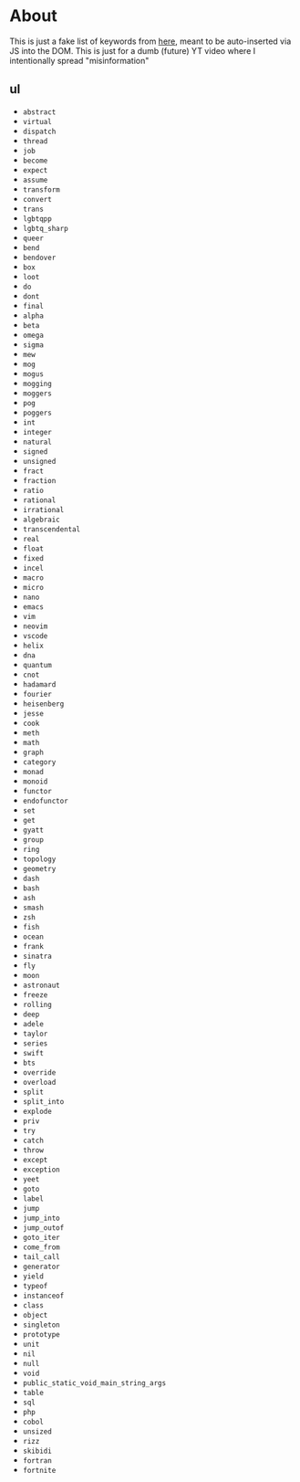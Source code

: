 # About
This is just a fake list of keywords from [here](https://doc.rust-lang.org/book/appendix-01-keywords.html#keywords-reserved-for-future-use), meant to be auto-inserted via JS into the DOM. This is just for a dumb (future) YT video where I intentionally spread "misinformation"

## ul
- `abstract`
- `virtual`
- `dispatch`
- `thread`
- `job`
- `become`
- `expect`
- `assume`
- `transform`
- `convert`
- `trans`
- `lgbtqpp`
- `lgbtq_sharp`
- `queer`
- `bend`
- `bendover`
- `box`
- `loot`
- `do`
- `dont`
- `final`
- `alpha`
- `beta`
- `omega`
- `sigma`
- `mew`
- `mog`
- `mogus`
- `mogging`
- `moggers`
- `pog`
- `poggers`
- `int`
- `integer`
- `natural`
- `signed`
- `unsigned`
- `fract`
- `fraction`
- `ratio`
- `rational`
- `irrational`
- `algebraic`
- `transcendental`
- `real`
- `float`
- `fixed`
- `incel`
- `macro`
- `micro`
- `nano`
- `emacs`
- `vim`
- `neovim`
- `vscode`
- `helix`
- `dna`
- `quantum`
- `cnot`
- `hadamard`
- `fourier`
- `heisenberg`
- `jesse`
- `cook`
- `meth`
- `math`
- `graph`
- `category`
- `monad`
- `monoid`
- `functor`
- `endofunctor`
- `set`
- `get`
- `gyatt`
- `group`
- `ring`
- `topology`
- `geometry`
- `dash`
- `bash`
- `ash`
- `smash`
- `zsh`
- `fish`
- `ocean`
- `frank`
- `sinatra`
- `fly`
- `moon`
- `astronaut`
- `freeze`
- `rolling`
- `deep`
- `adele`
- `taylor`
- `series`
- `swift`
- `bts`
- `override`
- `overload`
- `split`
- `split_into`
- `explode`
- `priv`
- `try`
- `catch`
- `throw`
- `except`
- `exception`
- `yeet`
- `goto`
- `label`
- `jump`
- `jump_into`
- `jump_outof`
- `goto_iter`
- `come_from`
- `tail_call`
- `generator`
- `yield`
- `typeof`
- `instanceof`
- `class`
- `object`
- `singleton`
- `prototype`
- `unit`
- `nil`
- `null`
- `void`
- `public_static_void_main_string_args`
- `table`
- `sql`
- `php`
- `cobol`
- `unsized`
- `rizz`
- `skibidi`
- `fortran`
- `fortnite`
